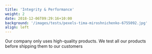 ```yaml
---
title: 'Integrity & Performance'
weight: 2
date: 2018-12-06T09:29:16+10:00
background: '/images/tests/pexels-tima-miroshnichenko-6755092.jpg'
align: left
---
```


Our company only uses high-quality products. We test all our products before shipping them to our customers